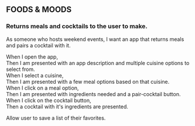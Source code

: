## FOODS & MOODS

### Returns meals and cocktails to the user to make.

As someone who hosts weekend events,
I want an app that returns meals and pairs a cocktail with it.

When I open the app, </br>
Then I am presented with an app description and multiple cuisine options to select from. </br>
When I select a cuisine, </br>
Then I am presented with a few meal options based on that cuisine. </br>
When I click on a meal option, </br>
Then I am presented with ingredients needed and a pair-cocktail button. </br>
When I click on the cocktail button, </br>
Then a cocktail with it's ingredients are presented. </br>

Allow user to save a list of their favorites.
